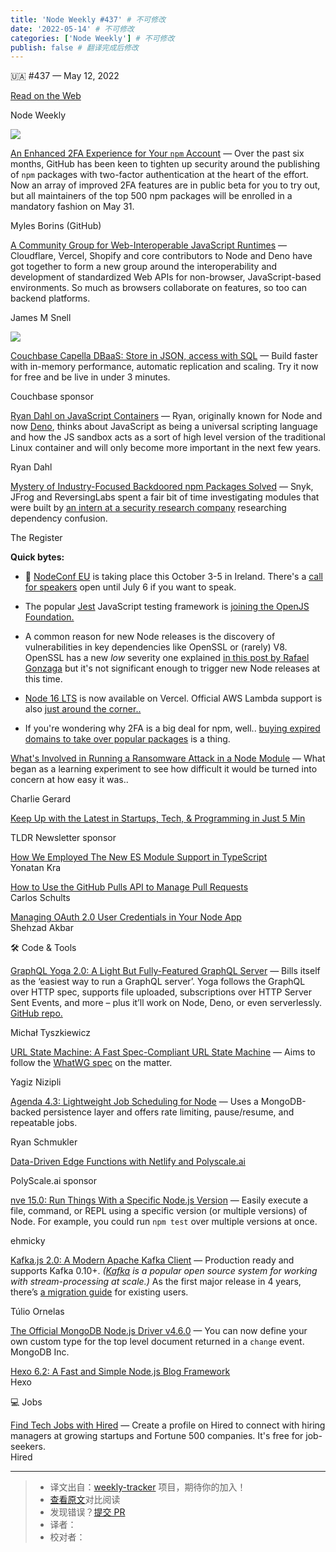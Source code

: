 ```yaml
---
title: 'Node Weekly #437' # 不可修改
date: '2022-05-14' # 不可修改
categories: ['Node Weekly'] # 不可修改
publish: false # 翻译完成后修改
---
```


<!--以上是预览信息，图片一张或限制百字左右，前者优先，全文请使用二级及以下标题-->
<!-- more -->

🇺🇦 #​437 — May 12, 2022

[Read on the Web](https://nodeweekly.com/link/123441/web)

Node Weekly

[![](https://res.cloudinary.com/cpress/image/upload/w_1280,e_sharpen:60/qrsklvqj3mjnbryxv2ax.jpg)](https://nodeweekly.com/link/123442/web)

[An Enhanced 2FA Experience for Your `npm` Account](https://nodeweekly.com/link/123442/web "github.blog") — Over the past six months, GitHub has been keen to tighten up security around the publishing of `npm` packages with two-factor authentication at the heart of the effort. Now an array of improved 2FA features are in public beta for you to try out, but all maintainers of the top 500 npm packages will be enrolled in a mandatory fashion on May 31.

Myles Borins (GitHub)

[A Community Group for Web-Interoperable JavaScript Runtimes](https://nodeweekly.com/link/123474/web "blog.cloudflare.com") — Cloudflare, Vercel, Shopify and core contributors to Node and Deno have got together to form a new group around the interoperability and development of standardized Web APIs for non-browser, JavaScript-based environments. So much as browsers collaborate on features, so too can backend platforms.

James M Snell

[![](https://copm.s3.amazonaws.com/9f966c27.jpg)](https://nodeweekly.com/link/123443/web)

[Couchbase Capella DBaaS: Store in JSON, access with SQL](https://nodeweekly.com/link/123443/web "www.couchbase.com") — Build faster with in-memory performance, automatic replication and scaling. Try it now for free and be live in under 3 minutes.

Couchbase sponsor

[Ryan Dahl on JavaScript Containers](https://nodeweekly.com/link/123444/web "tinyclouds.org") — Ryan, originally known for Node and now [Deno](https://nodeweekly.com/link/123445/web), thinks about JavaScript as being a universal scripting language and how the JS sandbox acts as a sort of high level version of the traditional Linux container and will only become more important in the next few years.

Ryan Dahl

[Mystery of Industry-Focused Backdoored npm Packages Solved](https://nodeweekly.com/link/123446/web "www.theregister.com") — Snyk, JFrog and ReversingLabs spent a fair bit of time investigating modules that were built by [an intern at a security research company](https://nodeweekly.com/link/123447/web) researching dependency confusion.

The Register

**Quick bytes:**

*   📅 [NodeConf EU](https://nodeweekly.com/link/123448/web) is taking place this October 3-5 in Ireland. There's a [call for speakers](https://nodeweekly.com/link/123449/web) open until July 6 if you want to speak.
    
*   The popular [Jest](https://nodeweekly.com/link/123450/web) JavaScript testing framework is [joining the OpenJS Foundation.](https://nodeweekly.com/link/123451/web)
    
*   A common reason for new Node releases is the discovery of vulnerabilities in key dependencies like OpenSSL or (rarely) V8. OpenSSL has a new _low_ severity one explained [in this post by Rafael Gonzaga](https://nodeweekly.com/link/123452/web) but it's not significant enough to trigger new Node releases at this time.
    
*   [Node 16 LTS](https://nodeweekly.com/link/123453/web) is now available on Vercel. Official AWS Lambda support is also [just around the corner..](https://nodeweekly.com/link/123454/web)
    
*   If you're wondering why 2FA is a big deal for npm, well.. [buying expired domains to take over popular packages](https://nodeweekly.com/link/123455/web) is a thing.
    

[What's Involved in Running a Ransomware Attack in a Node Module](https://nodeweekly.com/link/123456/web "charliegerard.dev") — What began as a learning experiment to see how difficult it would be turned into concern at how easy it was..

Charlie Gerard

[Keep Up with the Latest in Startups, Tech, & Programming in Just 5 Min](https://nodeweekly.com/link/123457/web "tldr.tech")

TLDR Newsletter sponsor

[How We Employed The New ES Module Support in TypeScript](https://nodeweekly.com/link/123458/web)  
Yonatan Kra

[How to Use the GitHub Pulls API to Manage Pull Requests](https://nodeweekly.com/link/123459/web)  
Carlos Schults

[Managing OAuth 2.0 User Credentials in Your Node App](https://nodeweekly.com/link/123460/web)  
Shehzad Akbar

🛠 Code & Tools

[GraphQL Yoga 2.0: A Light But Fully-Featured GraphQL Server](https://nodeweekly.com/link/123461/web "www.the-guild.dev") — Bills itself as the ‘easiest way to run a GraphQL server’. Yoga follows the GraphQL over HTTP spec, supports file uploaded, subscriptions over HTTP Server Sent Events, and more – plus it’ll work on Node, Deno, or even serverlessly. [GitHub repo.](https://nodeweekly.com/link/123462/web)

Michał Tyszkiewicz

[URL State Machine: A Fast Spec-Compliant URL State Machine](https://nodeweekly.com/link/123463/web "github.com") — Aims to follow the [WhatWG spec](https://nodeweekly.com/link/123464/web) on the matter.

Yagiz Nizipli

[Agenda 4.3: Lightweight Job Scheduling for Node](https://nodeweekly.com/link/123466/web "github.com") — Uses a MongoDB-backed persistence layer and offers rate limiting, pause/resume, and repeatable jobs.

Ryan Schmukler

[Data-Driven Edge Functions with Netlify and Polyscale.ai](https://nodeweekly.com/link/123465/web "www.polyscale.ai")

PolyScale.ai sponsor

[nve 15.0: Run Things With a Specific Node.js Version](https://nodeweekly.com/link/123467/web "github.com") — Easily execute a file, command, or REPL using a specific version (or multiple versions) of Node. For example, you could run `npm test` over multiple versions at once.

ehmicky

[Kafka.js 2.0: A Modern Apache Kafka Client](https://nodeweekly.com/link/123468/web "github.com") — Production ready and supports Kafka 0.10+. _([Kafka](https://nodeweekly.com/link/123469/web) is a popular open source system for working with stream-processing at scale.)_ As the first major release in 4 years, there’s [a migration guide](https://nodeweekly.com/link/123470/web) for existing users.

Túlio Ornelas

[The Official MongoDB Node.js Driver v4.6.0](https://nodeweekly.com/link/123471/web) — You can now define your own custom type for the top level document returned in a `change` event.  
MongoDB Inc.

[Hexo 6.2: A Fast and Simple Node.js Blog Framework](https://nodeweekly.com/link/123473/web)  
Hexo

💻 Jobs

[Find Tech Jobs with Hired](https://nodeweekly.com/link/123472/web) — Create a profile on Hired to connect with hiring managers at growing startups and Fortune 500 companies. It's free for job-seekers.  
Hired

---
> * 译文出自：[weekly-tracker](https://github.com/FEDarling/weekly-tracker) 项目，期待你的加入！
> * [查看原文](https://nodeweekly.com/issues/437)对比阅读
> * 发现错误？[提交 PR](https://github.com/FEDarling/weekly-tracker/blob/main/weeklys/node_weekly/437)
> * 译者：
> * 校对者：
